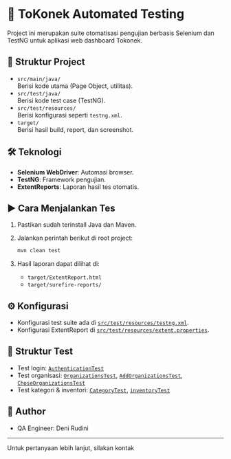# 🚀 ToKonek Automated Testing

Project ini merupakan suite otomatisasi pengujian berbasis Selenium dan TestNG untuk aplikasi web dashboard Tokonek.

## 📁 Struktur Project

- `src/main/java/`  
  Berisi kode utama (Page Object, utilitas).
- `src/test/java/`  
  Berisi kode test case (TestNG).
- `src/test/resources/`  
  Berisi konfigurasi seperti `testng.xml`.
- `target/`  
  Berisi hasil build, report, dan screenshot.

## 🛠️ Teknologi

- **Selenium WebDriver**: Automasi browser.
- **TestNG**: Framework pengujian.
- **ExtentReports**: Laporan hasil tes otomatis.

## ▶️ Cara Menjalankan Tes

1. Pastikan sudah terinstall Java dan Maven.
2. Jalankan perintah berikut di root project:

   ```sh
   mvn clean test
   ```

3. Hasil laporan dapat dilihat di:
   - `target/ExtentReport.html`
   - `target/surefire-reports/`

## ⚙️ Konfigurasi

- Konfigurasi test suite ada di [`src/test/resources/testng.xml`](src/test/resources/testng.xml).
- Konfigurasi ExtentReport di [`src/test/resources/extent.properties`](src/test/resources/extent.properties).

## 🧪 Struktur Test

- Test login: [`AuthenticationTest`](src/test/java/com/tokonek/AuthenticationTest.java)
- Test organisasi: [`OrganizationsTest`](src/test/java/com/tokonek/organization/OrganizationsTest.java), [`AddOrganizationsTest`](src/test/java/com/tokonek/organization/AddOrganizationsTest.java), [`ChoseOrganizationsTest`](src/test/java/com/tokonek/organization/ChoseOrganizationsTest.java)
- Test kategori & inventori: [`CategoryTest`](src/test/java/com/tokonek/dashboard/CategoryTest.java), [`inventoryTest`](src/test/java/com/tokonek/dashboard/inventoryTest.java)

## 👤 Author

- QA Engineer: Deni Rudini

---

Untuk pertanyaan lebih lanjut, silakan kontak
